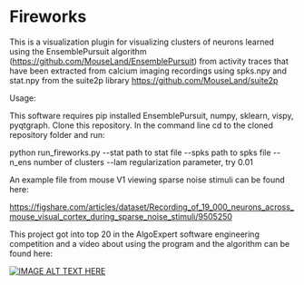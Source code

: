 # Fireworks

This is a visualization plugin for visualizing clusters of neurons learned using the EnsemblePursuit algorithm (https://github.com/MouseLand/EnsemblePursuit) from activity traces that have been extracted from calcium imaging recordings using spks.npy and stat.npy from the suite2p library https://github.com/MouseLand/suite2p

Usage:

This software requires pip installed EnsemblePursuit, numpy, sklearn, vispy, pyqtgraph. Clone this repository. In the command line cd to the cloned repository folder and run:

python run_fireworks.py --stat path to stat file --spks path to spks file --n_ens number of clusters --lam regularization parameter, try 0.01
  
An example file from mouse V1 viewing sparse noise stimuli can be found here: 

https://figshare.com/articles/dataset/Recording_of_19_000_neurons_across_mouse_visual_cortex_during_sparse_noise_stimuli/9505250

This project got into top 20 in the AlgoExpert software engineering competition and a video about using the program and the algorithm can be found here: 


[![IMAGE ALT TEXT HERE](https://img.youtube.com/vi/j_tgqfGCw_U/0.jpg)](https://www.youtube.com/watch?v=j_tgqfGCw_U)

